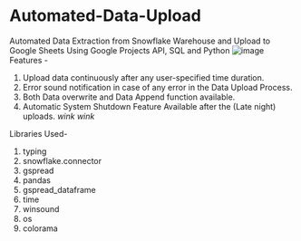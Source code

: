 # Automated-Data-Upload
Automated Data Extraction from Snowflake Warehouse and Upload to Google Sheets Using Google Projects API, SQL and Python
![image](https://user-images.githubusercontent.com/73607831/194517074-18e07058-ef13-4160-934b-04f1381350c5.png)
Features - 
1. Upload data continuously after any user-specified time duration.
2. Error sound notification in case of any error in the Data Upload Process.
3. Both Data overwrite and Data Append function available.
4. Automatic System Shutdown Feature Available after the (Late night) uploads. *wink wink*

Libraries Used-
1. typing
2. snowflake.connector
3. gspread
4. pandas
5. gspread_dataframe
6. time
7. winsound
8. os
9. colorama




